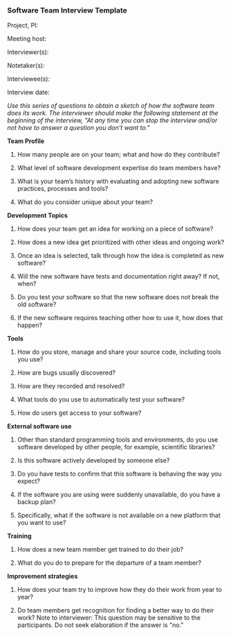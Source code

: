 ### **Software Team Interview Template**

Project, PI:

Meeting host: 

Interviewer(s):

Notetaker(s): 

Interviewee(s):

Interview date:

*Use this series of questions to obtain a sketch of how the software team does its work. The interviewer should make the following statement at the beginning of the interview, "At any time you can stop the interview and/or not have to answer a question you don't want to."*

**Team Profile**

1. How many people are on your team; what and how do they contribute?

2. What level of software development expertise do team members have?

3. What is your team’s history with evaluating and adopting new software practices, processes and tools?

4. What do you consider unique about your team?

**Development Topics**

1. How does your team get an idea for working on a piece of software?

2. How does a new idea get prioritized with other ideas and ongoing work?

3. Once an idea is selected, talk through how the idea is completed as new software?

4. Will the new software have tests and documentation right away? If not, when?

5. Do you test your software so that the new software does not break the old software?

6. If the new software requires teaching other how to use it, how does that happen?

**Tools**

1. How do you store, manage and share your source code, including tools you use?

2. How are bugs usually discovered?

3. How are they recorded and resolved?

4. What tools do you use to automatically test your software?

5. How do users get access to your software?

**External software use**

1. Other than standard programming tools and environments, do you use software developed by other people, for example, scientific libraries?

2. Is this software actively developed by someone else?

3. Do you have tests to confirm that this software is behaving the way you expect?

4. If the software you are using were suddenly unavailable, do you have a backup plan? 

5. Specifically, what if the software is not available on a new platform that you want to use?

**Training**

1. How does a new team member get trained to do their job?

2. What do you do to prepare for the departure of a team member?

**Improvement strategies**

1. How does your team try to improve how they do their work from year to year?

2. Do team members get recognition for finding a better way to do their work? Note to interviewer: This question may be sensitive to the participants. Do not seek elaboration if the answer is "no."

